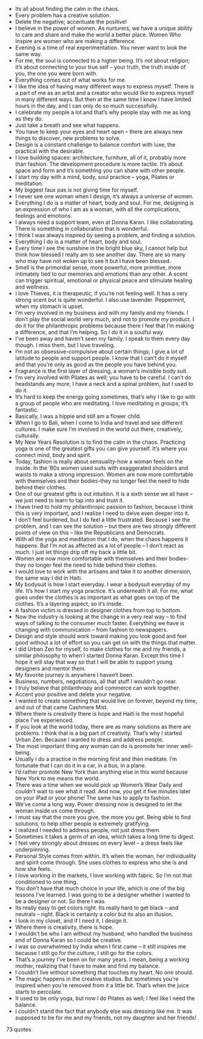  - Its all about finding the calm in the chaos.
 - Every problem has a creative solution.
 - Delete the negative; accentuate the positive!
 - I believe in the power of women. As nurturers, we have a unique ability to care and share and make the world a better place. Women Who Inspire are women who are making a difference.
 - Evening is a time of real experimentation. You never want to look the same way.
 - For me, the soul is connected to a higher being. It’s not about religion; it’s about connecting to your true self – your truth, the truth inside of you, the one you were born with.
 - Everything comes out of what works for me.
 - I like the idea of having many different ways to express myself. There is a part of me as an artist and a creator who would like to express myself in many different ways. But then at the same time I know I have limited hours in the day, and I can only do so much successfully.
 - I celebrate my people a lot and that’s why people stay with me as long as they do.
 - Just take a breath and see what happens.
 - You have to keep your eyes and heart open – there are always new things to discover, new problems to solve.
 - Design is a constant challenge to balance comfort with luxe, the practical with the desirable.
 - I love building spaces: architecture, furniture, all of it, probably more than fashion. The development procedure is more tactile. It’s about space and form and it’s something you can share with other people.
 - I start my day with a mind, body, soul practice – yoga, Pilates or meditation.
 - My biggest faux pas is not giving time for myself.
 - I never see one woman when I design, it’s always a universe of women.
 - Everything I do is a matter of heart, body and soul. For me, designing is an expression of who I am as a woman, with all the complications, feelings and emotions.
 - I always need a support team, even at Donna Karan. I like collaborating. There is something in collaboration that is wonderful.
 - I think I was always inspired by seeing a problem, and finding a solution.
 - Everything I do is a matter of heart, body and soul.
 - Every time I see the sunshine in the bright blue sky, I cannot help but think how blessed I really am to see another day. There are so many who may have not woken up to see it but I have been blessed.
 - Smell is the primordial sense, more powerful, more primitive, more intimately tied to our memories and emotions than any other. A scent can trigger spiritual, emotional or physical peace and stimulate healing and wellness.
 - I love Thieves, it is therapeutic, if you’re not feeling well. It has a very strong scent but is quite wonderful. I also use lavender. Peppermint, when my stomach is upset.
 - I’m very involved in my business and with my family and my friends. I don’t play the social world very much, and not to promote my product. I do it for the philanthropic problems because there I feel that I’m making a difference, and that I’m helping. So I do it in a soulful way.
 - I’ve been away and haven’t seen my family. I speak to them every day though. I miss them, but I love traveling.
 - I’m not as obsessive-compulsive about certain things; I give a lot of latitude to people and support people. I know that I can’t do it myself and that you’re only as good as the people you have behind you.
 - Fragrance is the first layer of dressing, a woman’s invisible body suit.
 - I’m very involved with Pilates as well; you have to be careful. I can’t do headstands any more, I have a neck and a spinal problem, but I used to do it.
 - It’s hard to keep the energy going sometimes, that’s why I like to go with a group of people who are meditating. I love meditating in groups, it’s fantastic.
 - Basically, I was a hippie and still am a flower child.
 - When I go to Bali, when I come to India and travel and see different cultures. I make sure I’m involved in the world out there, creatively, culturally.
 - My New Years Resolution is to find the calm in the chaos. Practicing yoga is one of the greatest gifts you can give yourself. It’s where you connect mind, body and spirit.
 - Today, fashion is really about sensuality-how a woman feels on the inside. In the ’80s women used suits with exaggerated shoulders and waists to make a strong impression. Women are now more comfortable with themselves and their bodies-they no longer feel the need to hide behind their clothes.
 - One of our greatest gifts is out intuition. It is a sixth sense we all have – we just need to learn to tap into and trust it.
 - I have tried to hold my philanthropic passion to fashion, because I think this is very important, and I realize I need to delve even deeper into it.
 - I don’t feel burdened, but I do feel a little frustrated. Because I see the problem, and I can see the solution – but there are two strongly different points of view on this – like the Republicans and Democrats.
 - With all the yoga and meditation that I do, when the chaos happens it happens. But I’m not as affected as a lot of people – I don’t react as much. I just let things drip off my back a little bit.
 - Women are now more comfortable with themselves and their bodies-they no longer feel the need to hide behind their clothes.
 - I would love to work with the artisans and take it to another dimension, the same way I did in Haiti.
 - My bodysuit is how I start everyday. I wear a bodysuit everyday of my life. It’s how I start my yoga practice. It’s underneath it all. For me, what goes under the clothes is as important as what goes on top of the clothes. It’s a layering aspect, so it’s inside.
 - A fashion victim is dressed in designer clothes from top to bottom.
 - Now the industry is looking at the change in a very real way – to find ways of talking to the consumer much faster. Everything we have is changing with communication – from fashion to newspapers.
 - Design and style should work toward making you look good and feel good without a lot of effort so you can get on with the things that matter.
 - I did Urban Zen for myself, to make clothes for me and my friends, a similar philosophy to when I started Donna Karan. Except this time I hope it will stay that way so that I will be able to support young designers and mentor them.
 - My favorite journey is anywhere I haven’t been.
 - Business, numbers, negotiations, all that stuff I wouldn’t go near.
 - I truly believe that philanthropy and commerce can work together.
 - Accent your positive and delete your negative.
 - I wanted to create something that would live on forever, beyond my time, and out of that came Cashmere Mist.
 - Where there is creativity there is hope and Haiti is the most hopeful place I’ve experienced.
 - If you look at the world today, there are as many solutions as there are problems. I think that is a big part of creativity. That’s why I started Urban Zen. Because I wanted to dress and address people.
 - The most important thing any woman can do is promote her inner well-being.
 - Usually I do a practice in the morning first and then meditate. I’m fortunate that I can do it in a car, in a bus, in a plane.
 - I’d rather promote New York than anything else in this world because New York to me means the world.
 - There was a time when we would pick up Women’s Wear Daily and couldn’t wait to see what it read. And now, you get it five minutes later on your iPad or your phone! The same has to apply to fashion.
 - We’ve come a long way. Power dressing now is designed to let the woman inside us come through.
 - I must say that the more you give, the more you get. Being able to find solutions, to help other people is extremely gratifying.
 - I realized I needed to address people, not just dress them.
 - Sometimes it takes a germ of an idea, which takes a long time to digest.
 - I feel very strongly about dresses on every level – a dress feels like underpinning.
 - Personal Style comes from within. It’s when the woman, her individuality and spirit come through. She uses clothes to express who she is and how she feels.
 - I love working in the markets, I love working with fabric. So I’m not that conditioned to one thing.
 - You don’t have that much choice in your life, which is one of the big lessons I’ve learned. I was going to be a designer whether I wanted to be a designer or not. So there I was.
 - Its really easy to get colors right. Its really hard to get black – and neutrals – right. Black is certainly a color but its also an illusion.
 - I look in my closet, and if I need it, I design it.
 - Where there is creativity, there is hope.
 - I wouldn’t be who I am without my husband, who handled the business end of Donna Karan so I could be creative.
 - I was so overwhelmed by India when I first came – it still inspires me because I still go for the culture, I still go for the colors.
 - That’s a journey I’ve been on for many years. I mean, being a working mother, realizing that I have to make and find my balance.
 - I couldn’t live without something that touches my heart. No one should.
 - The magic happens in the creative studios. But sometimes you’re inspired when you’re removed from it a little bit. That’s when the juice starts to percolate.
 - It used to be only yoga, but now I do Pilates as well; I feel like I need the balance.
 - I couldn’t stand the fact that anybody else was dressing like me. It was supposed to be for me and my friends, not my daughter and her friends!

73 quotes
